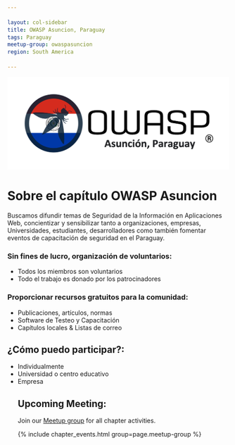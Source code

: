 ```yaml
---

layout: col-sidebar
title: OWASP Asuncion, Paraguay
tags: Paraguay
meetup-group: owaspasuncion
region: South America

---
```



  <p><img src="/assets/images/owasppy.png"></p>
<h1 id="bienvenidos_a_owasp_asuncion">Sobre el capítulo OWASP Asuncion</h1>
Buscamos difundir temas de Seguridad de la Información en Aplicaciones Web, concientizar y sensibilizar tanto a organizaciones, empresas, Universidades, estudiantes, desarrolladores como también fomentar eventos de capacitación de seguridad en el Paraguay.<br />
<h3><strong>Sin fines de lucro, organización de voluntarios:</strong></h3>
<ul style="list-style-type:disc;">
  <li>Todos los miembros son voluntarios</li>
  <li>Todo el trabajo es donado por los patrocinadores</li>
</ul>
<h3><strong>Proporcionar recursos gratuitos para la comunidad:</strong></h3>
<ul style="list-style-type:disc;">
  <li>Publicaciones, artículos, normas</li>
  <li>Software de Testeo y Capacitación</li>
  <li>Capítulos locales & Listas de correo</li>
</ul>
<h2><strong>¿Cómo puedo participar?:</strong></h2>
<ul style="list-style-type:disc;">
  <li>Individualmente</li>
  <li>Universidad o centro educativo</li>
  <li>Empresa</li>

## Upcoming Meeting: 
  Join our [Meetup group](https://www.meetup.com/owaspasuncion/) for all chapter activities.
  
  
 {% include chapter_events.html group=page.meetup-group %} 
